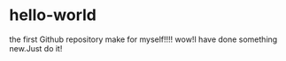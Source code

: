 # hello-world
the first Github  repository make for myself!!!!
wow!I have done something new.Just do it!
